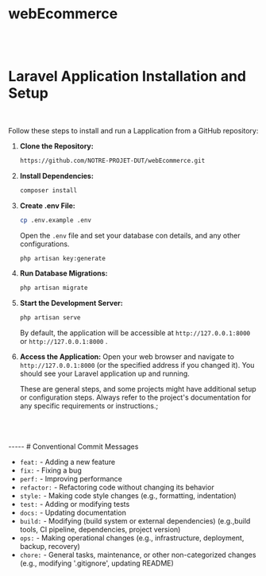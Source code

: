 # webEcommerce
<br>
<br>

# Laravel Application Installation and Setup

<br>

Follow these steps to install and run a Lapplication from a GitHub repository:

1. **Clone the Repository:**
    ```bash
    https://github.com/NOTRE-PROJET-DUT/webEcommerce.git
    ```

1. **Install Dependencies:**
    ```bash
    composer install
    ```

1. **Create .env File:**
    ```bash
    cp .env.example .env
    ```
    Open the `.env` file and set your database con  details, and any other configurations.
    ```bash
    php artisan key:generate
    ```

1. **Run Database Migrations:**
    ```bash
    php artisan migrate
    ```

1. **Start the Development Server:**
    ```bash
    php artisan serve
    ```
    By default, the application will be accessible at `http://127.0.0.1:8000` or `http://127.0.0.1:8000` .

1. **Access the Application:**
    Open your web browser and navigate to `http://127.0.0.1:8000` (or the specified address if you changed it). You should see your Laravel application up and running.

    These are general steps, and some projects might have additional setup or configuration steps. Always refer to the project's documentation for any specific requirements or instructions.;
<br>
<br>
<br>
-----
# Conventional Commit Messages 

<br>

* `feat:`     - Adding a new feature
* `fix:`      - Fixing a bug
* `perf:`     - Improving performance
* `refactor:` - Refactoring code without changing its behavior
* `style:`    - Making code style changes (e.g., formatting, indentation)
* `test:`     - Adding or modifying tests
* `docs:`     - Updating documentation
* `build:`    - Modifying (build system or external dependencies) (e.g.,build tools, CI pipeline, dependencies, project version)
* `ops:`      - Making operational changes (e.g., infrastructure, deployment, backup, recovery)
* `chore:`    - General tasks, maintenance, or other non-categorized changes (e.g., modifying '.gitignore', updating README)
